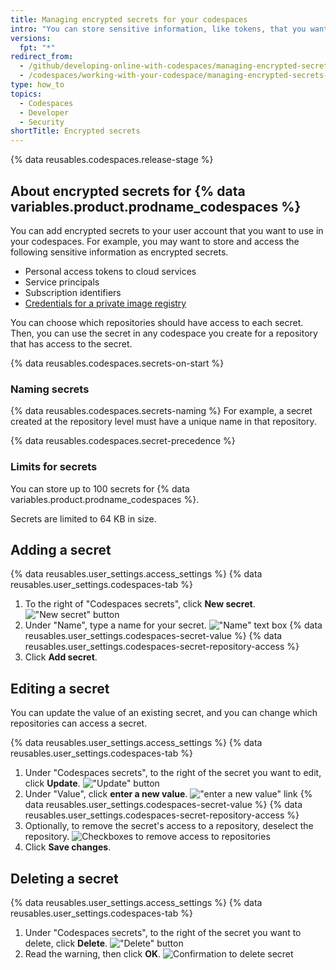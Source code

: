 ```yaml
---
title: Managing encrypted secrets for your codespaces
intro: "You can store sensitive information, like tokens, that you want to access in your codespaces via environment variables."
versions:
  fpt: "*"
redirect_from:
  - /github/developing-online-with-codespaces/managing-encrypted-secrets-for-codespaces
  - /codespaces/working-with-your-codespace/managing-encrypted-secrets-for-codespaces
type: how_to
topics:
  - Codespaces
  - Developer
  - Security
shortTitle: Encrypted secrets
---
```


{% data reusables.codespaces.release-stage %}

## About encrypted secrets for {% data variables.product.prodname_codespaces %}

You can add encrypted secrets to your user account that you want to use in your codespaces. For example, you may want to store and access the following sensitive information as encrypted secrets.

- Personal access tokens to cloud services
- Service principals
- Subscription identifiers
- [Credentials for a private image registry](/codespaces/codespaces-reference/allowing-your-codespace-to-access-a-private-image-registry)

You can choose which repositories should have access to each secret. Then, you can use the secret in any codespace you create for a repository that has access to the secret.

{% data reusables.codespaces.secrets-on-start %}

### Naming secrets

{% data reusables.codespaces.secrets-naming %} For example, a secret created at the repository level must have a unique name in that repository.

{% data reusables.codespaces.secret-precedence %}

### Limits for secrets

You can store up to 100 secrets for {% data variables.product.prodname_codespaces %}.

Secrets are limited to 64 KB in size.

## Adding a secret

{% data reusables.user_settings.access_settings %}
{% data reusables.user_settings.codespaces-tab %}

1. To the right of "Codespaces secrets", click **New secret**.
   !["New secret" button](/assets/images/help/settings/codespaces-new-secret-button.png)
1. Under "Name", type a name for your secret.
   !["Name" text box](/assets/images/help/settings/codespaces-secret-name-field.png)
   {% data reusables.user_settings.codespaces-secret-value %}
   {% data reusables.user_settings.codespaces-secret-repository-access %}
1. Click **Add secret**.

## Editing a secret

You can update the value of an existing secret, and you can change which repositories can access a secret.

{% data reusables.user_settings.access_settings %}
{% data reusables.user_settings.codespaces-tab %}

1. Under "Codespaces secrets", to the right of the secret you want to edit, click **Update**.
   !["Update" button](/assets/images/help/settings/codespaces-secret-update-button.png)
1. Under "Value", click **enter a new value**.
   !["enter a new value" link](/assets/images/help/settings/codespaces-secret-update-value-text.png)
   {% data reusables.user_settings.codespaces-secret-value %}
   {% data reusables.user_settings.codespaces-secret-repository-access %}
1. Optionally, to remove the secret's access to a repository, deselect the repository.
   ![Checkboxes to remove access to repositories](/assets/images/help/settings/codespaces-secret-repository-checkboxes.png)
1. Click **Save changes**.

## Deleting a secret

{% data reusables.user_settings.access_settings %}
{% data reusables.user_settings.codespaces-tab %}

1. Under "Codespaces secrets", to the right of the secret you want to delete, click **Delete**.
   !["Delete" button](/assets/images/help/settings/codespaces-secret-delete-button.png)
1. Read the warning, then click **OK**.
   ![Confirmation to delete secret](/assets/images/help/settings/codespaces-secret-delete-warning.png)
